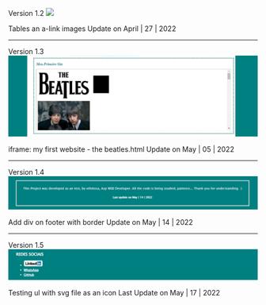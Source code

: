 Version 1.2
![](https://raw.githubusercontent.com/vtfeitosa/curriculo/a808aa9161659195288fb4b1f84495cc1fc161dc/P%C3%A1gina-v1.jpg)

Tables an a-link images
Update on April | 27 | 2022

---

Version 1.3
![](https://github.com/vtfeitosa/curriculo/blob/master/assets/versions/v1.3_iframe.jpg?raw=true)

iframe: my first website - the beatles.html
Update on May | 05 | 2022

---

Version 1.4
![](https://github.com/vtfeitosa/curriculo/blob/master/assets/versions/v1.4_border.jpg?raw=true)

Add div on footer with border 
Update on May | 14 | 2022

---

Version 1.5
![](https://github.com/vtfeitosa/curriculo/blob/master/assets/versions/v1.5_ul_img_test.jpg?raw=true)

Testing ul with svg file as an icon
Last Update on May | 17 | 2022